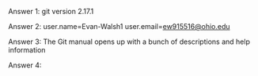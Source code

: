Answer 1: git version 2.17.1

Answer 2: user.name=Evan-Walsh1
	  user.email=ew915516@ohio.edu

Answer 3: The Git manual opens up with a bunch of descriptions and help information

Answer 4: 
